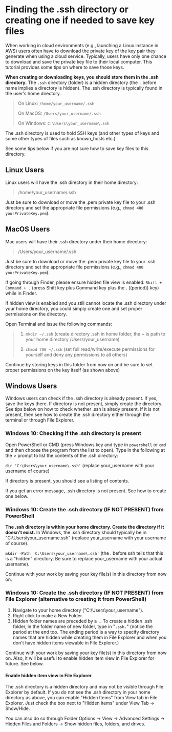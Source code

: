 # Finding the .ssh directory or creating one if needed to save key files

When working in cloud environments (e.g., launching a Linux instance in AWS) users often have to download the private key of the key pair they generate when using a cloud service. Typically, users have only one chance to download and save the private key file to their local computer. This tutorial provides some tips on where to save those keys.

**When creating or downloading keys, you should store them in the .ssh directory.** The ``.ssh`` directory (folder) is a hidden directory (the ``.`` before name implies a directory is hidden). The .ssh directory is typically found in the user's home directory.

>
>On Linux: ``/home/your_username/.ssh``
>
> On MacOS: ``/Users/your_username/.ssh``
>
> On Windows: ``C:\Users\your_username\.ssh``
>

The .ssh directory is used to hold SSH keys (and other types of keys and some other types of files such as known_hosts etc.).

See some tips below if you are not sure how to save key files to this directory.

## Linux Users

Linux users will have the .ssh directory in their home directory:

> /home/your_username/.ssh

Just be sure to download or move the .pem private key file to your .ssh directory and set the appropriate file permissions (e.g., `chmod 400 yourPrivateKey.pem`).

## MacOS Users

Mac users will have their .ssh directory under their home directory:

> /Users/your_username/.ssh

Just be sure to download or move the .pem private key file to your .ssh directory and set the appropriate file permissions (e.g., `chmod 400 yourPrivateKey.pem`).

If going through Finder, please ensure hidden file view is enabled: ``Shift + Command + .`` (press Shift key plus Command key plus the **.**  ((period)) key) while in Finder.

If hidden view is enabled and you still cannot locate the .ssh directory under your home directory, you could simply create one and set proper permissions on the directory.

Open Terminal and issue the following commands:
>
>1. ``mkdir ~/.ssh`` (create directory .ssh in home folder, the ~ is path to your home directory /Users/your_username)
>
>2. ``chmod 700 ~/.ssh`` (set full read/write/execute permissions for yourself and deny any permissions to all others)
>

Continue by storing keys in this folder from now on and be sure to set proper permissions on the key itself (as shown above)

## Windows Users

Windows users can check if the .ssh directory is already present. If yes, save the keys there. If directory is not present, simply create the directory. See tips below on how to check whether .ssh is alredy present. If it is not present, then see how to create the .ssh directory either through the terminal or through File Explorer.

### Windows 10: Checking if the .ssh directory is present

Open PowerShell or CMD (press Windows key and type in ``powershell`` or ``cmd`` and then choose the program from the list to open). Type in the following at the > prompt to list the contents of the .ssh directory:

``dir 'C:\Users\your_username\.ssh'`` (replace your_username with your username of course)

If directory is present, you should see a listing of contents.

If you get an error message, .ssh directory is not present. See how to create one below.

### Windows 10: Create the .ssh directory (IF NOT PRESENT) from PowerShell

**The .ssh directory is within your home directory. Create the directory if it doesn't exist.** In Windows, the .ssh directory should typically be in "C:\Users\your_username\.ssh" (replace your_username with your username of course).

``mkdir -Path 'C:\Users\your_username\.ssh'`` (the . before ssh tells that this is a "hidden" directory. Be sure to replace your_username with your actual username).

Continue with your work by saving your key file(s) in this directory from now on.

### Windows 10: Create the .ssh directory (IF NOT PRESENT) from File Explorer (alternative to creating it from PowerShell)

1. Navigate to your home directory ("C:\Users\your_username\").
2. Right click to make a New Folder.
3. Hidden folder names are preceded by a ``.``. To create a hidden .ssh folder, in the folder name of new folder, type in "``.ssh.``" (notice the period at the end too. The ending period is a way to specify directory names that are hidden while creating them in File Explorer and when you don't have hidden items viewable in File Explorer.)

Continue with your work by saving your key file(s) in this directory from now on. Also, it will be useful to enable hidden item view in File Explorer for future. See below.

#### Enable hidden item view in File Explorer

The .ssh directory is a hidden directory and may not be visible through File Explorer by default. If you do not see the .ssh directory in your home directory as above, you can enable "Hidden Items" from View tab in File Explorer. Just check the box next to "Hidden items" under View Tab -> Show/Hide.

You can also do so through Folder Options -> View -> Advanced Settings -> Hidden Files and Folders -> Show hidden files, folders, and drives.
